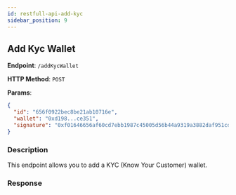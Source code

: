 ```yaml
---
id: restfull-api-add-kyc
sidebar_position: 9
---
```


## Add Kyc Wallet

**Endpoint**: `/addKycWallet`

**HTTP Method**: `POST`

**Params**:

```json
{
  "id": "656f0922bec8be21ab10716e",
  "wallet": "0xd198...ce351",
  "signature": "0xf01646656af60cd7ebb1987c45005d56b44a9319a3882daf951cda2140ec8e326ef7417d436891f5e0773756ffa1b6506fe48724093cd9a6629aba070d766a101c"
}
```

### Description

This endpoint allows you to add a KYC (Know Your Customer) wallet.

### Response
